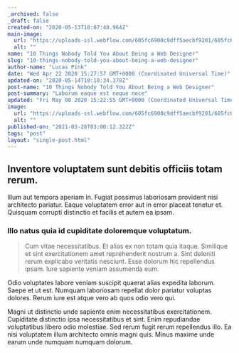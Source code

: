 ```yaml
---
_archived: false
_draft: false
created-on: "2020-05-13T10:07:40.964Z"
main-image:
  url: "https://uploads-ssl.webflow.com/605fc6900c9dff5aecbf9201/605fc6900c9dff6c79bf92d1_blogimage10.jpg"
  alt: ""
name: "10 Things Nobody Told You About Being a Web Designer"
slug: "10-things-nobody-told-you-about-being-a-web-designer"
author-name: "Lucas Pink"
date: "Wed Apr 22 2020 15:27:57 GMT+0000 (Coordinated Universal Time)"
updated-on: "2020-05-14T10:10:34.378Z"
post-name: "10 Things Nobody Told You About Being a Web Designer"
post-summary: "Laborum eaque est neque nece"
updated: "Fri May 08 2020 15:22:55 GMT+0000 (Coordinated Universal Time)"
image:
  url: "https://uploads-ssl.webflow.com/605fc6900c9dff5aecbf9201/605fc6900c9dff6963bf9266_5ea2f599b6a15ec3fc61e19f_blogimage5.jpeg"
  alt: ""
published-on: "2021-03-28T03:00:12.322Z"
tags: "post"
layout: "single-post.html"
---
```


Inventore voluptatem sunt debitis officiis totam rerum.
-------------------------------------------------------

Illum aut tempora aperiam in. Fugiat possimus laboriosam provident nisi architecto pariatur. Eaque voluptatem error aut in error placeat tenetur et. Quisquam corrupti distinctio et facilis et autem ea ipsam.

### Illo natus quia id cupiditate doloremque voluptatum.

> Cum vitae necessitatibus. Et alias ex non totam quia itaque. Similique et sint exercitationem amet reprehenderit nostrum a. Sint deleniti rerum explicabo veritatis nesciunt. Esse dolorum hic repellendus ipsam. Iure sapiente veniam assumenda eum.

Odio voluptates labore veniam suscipit quaerat alias expedita laborum. Saepe et ut est. Numquam laboriosam repellat dolor pariatur voluptas dolores. Rerum iure est atque vero ab quos odio vero qui.

Magni ut distinctio unde sapiente enim necessitatibus exercitationem. Cupiditate distinctio ipsa necessitatibus et sint. Enim repudiandae voluptatibus libero odio molestiae. Sed rerum fugit rerum repellendus illo. Ea nisi voluptatem illum architecto omnis magni quis. Minus maxime unde earum unde numquam numquam dolorum.
